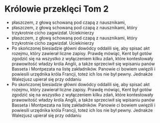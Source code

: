 # Królowie przeklęci Tom 2
- płaszczem, z głową schowaną pod czapą z nausznikami,
- płaszczem, z głową schowaną pod czapą z nausznikami, który trzykrotnie cicho zagwizdał. Uciekinierzy
- płaszczem, z głową schowaną pod czapą z nausznikami, który trzykrotnie cicho zagwizdał. Uciekinierzy
- Po skończonej biesiadzie główni dowódcy oddalili się, aby spisać akt rozejmu, który zawierał liczne zapisy. Prawdę mówiąc, Kent był gotów zgodzić się na wszystko z wyłączeniem kilku zdań, które kontestowały prawowitość władzy króla Anglii, a także sprzeciwił się wpisaniu panów Basseta i Montpezata na listę zakładników. Panowie ci bowiem uwięzili i powiesili urzędnika króla Francji, toteż ich los nie był pewny. Jednakże Walezjusz upierał się przy oddaniu
- Po skończonej biesiadzie główni dowódcy oddalili się, aby spisać akt rozejmu, który zawierał liczne zapisy. Prawdę mówiąc, Kent był gotów zgodzić się na wszystko z wyłączeniem kilku zdań, które kontestowały prawowitość władzy króla Anglii, a także sprzeciwił się wpisaniu panów Basseta i Montpezata na listę zakładników. Panowie ci bowiem uwięzili i powiesili urzędnika króla Francji, toteż ich los nie był pewny. Jednakże Walezjusz upierał się przy oddaniu
